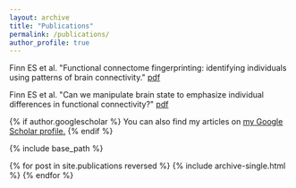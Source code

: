 ```yaml
---
layout: archive
title: "Publications"
permalink: /publications/
author_profile: true
---
```


Finn ES et al. "Functional connectome fingerprinting: identifying individuals using patterns of brain connectivity." [pdf](https://esfinn.github.io/files/nn.4135.pdf)

Finn ES et al. "Can we manipulate brain state to emphasize individual differences in functional connectivity?" [pdf](https://esfinn.github.io/files/nn.4135.pdf)

{% if author.googlescholar %}
  You can also find my articles on <u><a href="{{author.googlescholar}}">my Google Scholar profile</a>.</u>
{% endif %}

{% include base_path %}

{% for post in site.publications reversed %}
  {% include archive-single.html %}
{% endfor %}
